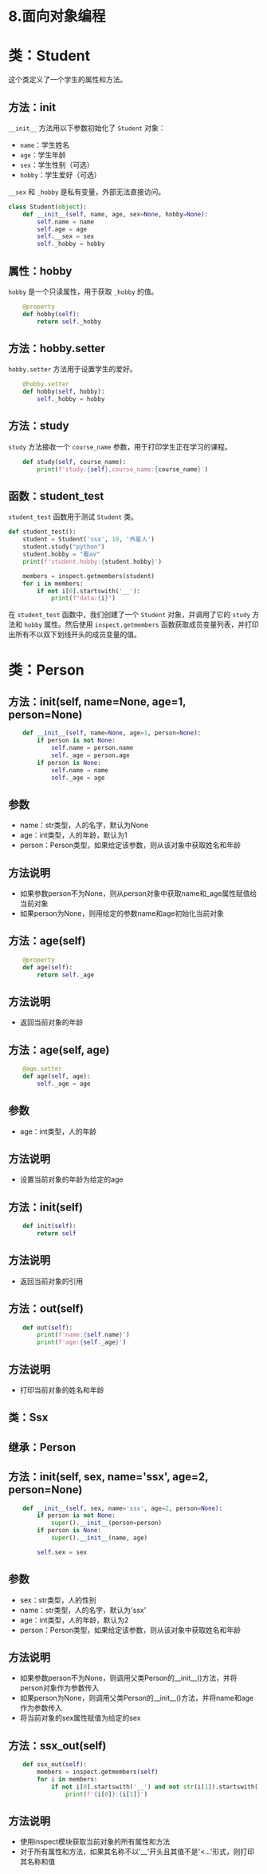# 8.面向对象编程



# 类：Student

这个类定义了一个学生的属性和方法。

## 方法：__init__

`__init__` 方法用以下参数初始化了 `Student` 对象：
- `name`：学生姓名
- `age`：学生年龄
- `sex`：学生性别（可选）
- `hobby`：学生爱好（可选）

`__sex` 和 `_hobby` 是私有变量，外部无法直接访问。

```python
class Student(object):
    def __init__(self, name, age, sex=None, hobby=None):
        self.name = name
        self.age = age
        self.__sex = sex
        self._hobby = hobby
```

## 属性：hobby

`hobby` 是一个只读属性，用于获取 `_hobby` 的值。

```python
    @property
    def hobby(self):
        return self._hobby
```

## 方法：hobby.setter

`hobby.setter` 方法用于设置学生的爱好。

```python
    @hobby.setter
    def hobby(self, hobby):
        self._hobby = hobby
```

## 方法：study

`study` 方法接收一个 `course_name` 参数，用于打印学生正在学习的课程。

```python
    def study(self, course_name):
        print(f'study:{self},course_name:{course_name}')
```

## 函数：student_test

`student_test` 函数用于测试 `Student` 类。

```python
def student_test():
    student = Student('ssx', 19, '外星人')
    student.study("python")
    student.hobby = "看av"
    print(f'student.hobby:{student.hobby}')

    members = inspect.getmembers(student)
    for i in members:
        if not i[0].startswith('__'):
            print(f"data:{i}")
```

在 `student_test` 函数中，我们创建了一个 `Student` 对象，并调用了它的 `study` 方法和 `hobby` 属性。然后使用 `inspect.getmembers` 函数获取成员变量列表，并打印出所有不以双下划线开头的成员变量的值。



# 类：Person

## 方法：__init__(self, name=None, age=1, person=None)
```Python
    def __init__(self, name=None, age=1, person=None):
        if person is not None:
            self.name = person.name
            self._age = person.age
        if person is None:
            self.name = name
            self._age = age
```

## 参数
* name：str类型，人的名字，默认为None
* age：int类型，人的年龄，默认为1
* person：Person类型，如果给定该参数，则从该对象中获取姓名和年龄

## 方法说明
* 如果参数person不为None，则从person对象中获取name和_age属性赋值给当前对象
* 如果person为None，则用给定的参数name和age初始化当前对象

## 方法：age(self)
```Python
    @property
    def age(self):
        return self._age
```

## 方法说明
* 返回当前对象的年龄

## 方法：age(self, age)
```Python
    @age.setter
    def age(self, age):
        self._age = age
```

## 参数
* age：int类型，人的年龄

## 方法说明
* 设置当前对象的年龄为给定的age

## 方法：init(self)
```Python
    def init(self):
        return self
```

## 方法说明
* 返回当前对象的引用

## 方法：out(self)
```Python
    def out(self):
        print(f'name:{self.name}')
        print(f'age:{self._age}')
```

## 方法说明
* 打印当前对象的姓名和年龄

## 类：Ssx

## 继承：Person

## 方法：__init__(self, sex, name='ssx', age=2, person=None)
```Python
    def __init__(self, sex, name='ssx', age=2, person=None):
        if person is not None:
            super().__init__(person=person)
        if person is None:
            super().__init__(name, age)

        self.sex = sex
```

## 参数
* sex：str类型，人的性别
* name：str类型，人的名字，默认为'ssx'
* age：int类型，人的年龄，默认为2
* person：Person类型，如果给定该参数，则从该对象中获取姓名和年龄

## 方法说明
* 如果参数person不为None，则调用父类Person的__init__()方法，并将person对象作为参数传入
* 如果person为None，则调用父类Person的__init__()方法，并将name和age作为参数传入
* 将当前对象的sex属性赋值为给定的sex

## 方法：ssx_out(self)
```Python
    def ssx_out(self):
        members = inspect.getmembers(self)
        for i in members:
            if not i[0].startswith('__') and not str(i[1]).startswith('<'):
                print(f'{i[0]}:{i[1]}')
```

## 方法说明
* 使用inspect模块获取当前对象的所有属性和方法
* 对于所有属性和方法，如果其名称不以'__'开头且其值不是'<...'形式，则打印其名称和值